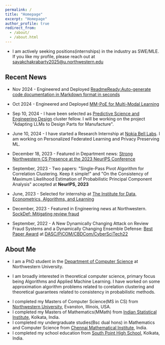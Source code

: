 ```yaml
---
permalink: /
title: "Homepage"
excerpt: "Homepage"
author_profile: true
redirect_from: 
  - /about/
  - /about.html
---
```


* I am actively seeking positions(internships) in the industry as SWE/MLE. If you like my profile, please reach out at sayakchakrabarty2025@u.northwestern.edu

Recent News
------
* Nov 2024 - Engineered and Deployed [ReadmeReady:Auto-generate code documentation in Markdown format in seconds](https://pypi.org/project/readme-ready/)

* Oct 2024 - Engineered and Deployed [MM-PoE for Multi-Modal Learning](https://pypi.org/project/mm-poe/)

* Sep 10, 2024 - I have been selected as [Predictive Science and Engineering Design](https://www.mccormick.northwestern.edu/predictive-science-engineering-design/) cluster fellow. I will be working on the project "Adapting LLMs to Design Parts for Manufacture".

* June 10, 2024 - I have started a Research Internship at [Nokia Bell Labs](https://www.bell-labs.com/research-innovation/ai-software-systems/). I am working on Personalized Federated Learning and Privacy Preserving ML.

* December 18, 2023 - Featured in Department news: [Strong Northwestern CS Presence at the 2023 NeurIPS Conference](https://www.mccormick.northwestern.edu/computer-science/news-events/news/articles/2023/strong-northwestern-cs-presence-at-the-2023-neurips-conference.html#:~:text=Northwestern%20contributions%20to%20the%20NeurIPS,%2C%20and%20Arghya%20Datta%20(Amazon))

* September, 2023 - Two papers: "Single-Pass Pivot Algorithm for Correlation Clustering. Keep it simple!" and "On the Consistency of Maximum Likelihood Estimation of Probabilistic Principal Component Analysis" accepted at **NeurIPS, 2023**

* June, 2023 - Selected for internship at [The Institute for Data, Econometrics, Algorithms, and Learning](https://www.ideal-institute.org/)

* December, 2023 - Featured in Engineering news at Northwestern. [SockDef: Mitigating review fraud](https://www.mccormick.northwestern.edu/news/articles/2022/12/applying-ai-techniques-in-cybersecurity-counterterrorism-and-international-security/)

* September, 2022 - A New Dynamically Changing Attack on Review Fraud Systems and a Dynamically Changing Ensemble Defense: [Best Paper Award](https://drive.google.com/file/d/1CcPke3MNfNuAbr2ZxwhWI8w_0YWHitQF/view?usp=sharing) at [DASC/PiCOM/CBDCom/CyberSciTech22](http://cyber-science.org/2022/cbdcom/)


About Me
------

* I am a PhD student in the [Department of Computer Science](https://www.mccormick.northwestern.edu/computer-science/) at Northwestern University. 
<!-- * I work in Computer Science and my office is on the third floor of [Seeley G. Mudd building](https://www.library.northwestern.edu/libraries-collections/mudd-library/). Currently I work with [Prof. Konstantin Makarychev](https://konstantin.makarychev.net/).  and here is my [DBLP](https://dblp.org/pid/336/3841.html) profile. -->
<!-- * Here is a copy of my (updated June 2024) [Curriculum Vitae](https://hellokayas.github.io/files/Sayak_Chakrabarty_resume.pdf) -->
* I am broadly interested in theoretical computer science, primary focus being Algorithms and Applied Machine Learning. I have worked on some approximation algorithm problems related to corelation clustering and theoretical guarantees related to consistency in probabilistic methods.
<!-- * I have completed my PhD(also Masters in CS) course requirements in Fall 2022 and was awarded the Masters degree. I have not completed my PhD qualification exam yet. -->
* I completed my Masters of Computer Science(MS in CS) from [Northwestern University](https://www.mccormick.northwestern.edu/computer-science/), Evanston, Illinois, USA.
* I completed my Masters of Mathematics(MMath) from [Indian Statistical Institute](https://www.isical.ac.in/content/statistics-mathematics), Kolkata, India.
* I completed my undergraduate studies(Bsc dual hons) in Mathematics and Computer Science from [Chennai Mathematical Institute](https://www.cmi.ac.in/), India.
* I completed my school education from [South Point High School](https://www.southpoint.edu.in/), Kolkata, India.

